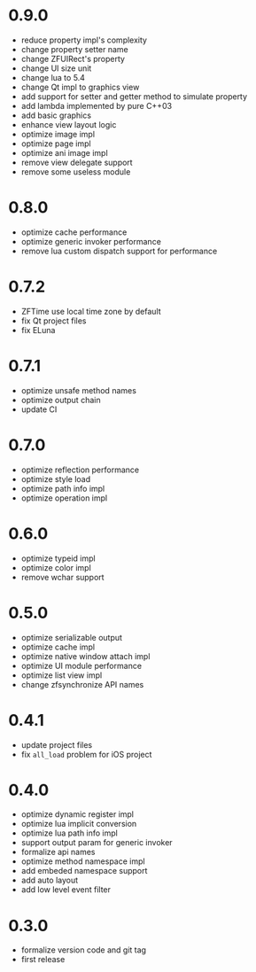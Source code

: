 # 0.9.0

* reduce property impl's complexity
* change property setter name
* change ZFUIRect's property
* change UI size unit
* change lua to 5.4
* change Qt impl to graphics view
* add support for setter and getter method to simulate property
* add lambda implemented by pure C++03
* add basic graphics
* enhance view layout logic
* optimize image impl
* optimize page impl
* optimize ani image impl
* remove view delegate support
* remove some useless module

# 0.8.0

* optimize cache performance
* optimize generic invoker performance
* remove lua custom dispatch support for performance

# 0.7.2

* ZFTime use local time zone by default
* fix Qt project files
* fix ELuna

# 0.7.1

* optimize unsafe method names
* optimize output chain
* update CI

# 0.7.0

* optimize reflection performance
* optimize style load
* optimize path info impl
* optimize operation impl

# 0.6.0

* optimize typeid impl
* optimize color impl
* remove wchar support

# 0.5.0

* optimize serializable output
* optimize cache impl
* optimize native window attach impl
* optimize UI module performance
* optimize list view impl
* change zfsynchronize API names

# 0.4.1

* update project files
* fix `all_load` problem for iOS project

# 0.4.0

* optimize dynamic register impl
* optimize lua implicit conversion
* optimize lua path info impl
* support output param for generic invoker
* formalize api names
* optimize method namespace impl
* add embeded namespace support
* add auto layout
* add low level event filter

# 0.3.0

* formalize version code and git tag
* first release

